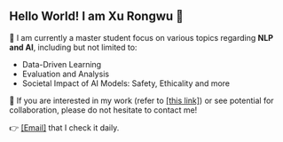 ## Hello World! I am Xu Rongwu 👋

🤖 I am currently a master student focus on various topics regarding **NLP and AI**, including but not limited to:

- Data-Driven Learning
- Evaluation and Analysis
- Societal Impact of AI Models: Safety, Ethicality and more 

🤗 If you are interested in my work (refer to [[this link]](https://rongwuxu.site)) or see potential for collaboration, please do not hesitate to contact me!

👉 [[Email]](mailto:xrw22@mails.tsinghua.edu.cn) that I check it daily.
